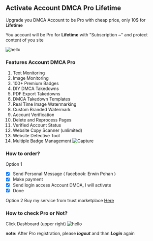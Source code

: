 ## Activate Account DMCA Pro Lifetime 

Upgrade you DMCA Account to be Pro with cheap price, only 10$ for __Lifetime__

You account will be Pro for __Lifetime__ with "Subscription ~" and protect content of you site

![hello](https://rawcdn.githack.com/TrashGirl/-giveaway-/907632c28b0214d4e4151a7f9db6c959a0f989fe/Capture2.JPG)


### Features Account DMCA Pro
1. Text Monitoring
2. Image Monitoring
3. 100+ Premium Badges
4. DIY DMCA Takedowns
5. PDF Export Takedowns
6. DMCA Takedown Templates
7. Real Time Image Watermarking
8. Custom Branded Watermark
9. Account Verification
10. Delete and Reprocess Pages
11. Verified Account Status
12. Website Copy Scanner (unlimited)
13. Website Detective Tool
14. Multiple Badge Management
![Capture](https://rawcdn.githack.com/TrashGirl/-giveaway-/907632c28b0214d4e4151a7f9db6c959a0f989fe/picture.png)


### How to order?
Option 1
- [x] Send Personal Message ( facebook: Erwin Pohan )
- [x] Make payment
- [x] Send login access Account DMCA, I will activate
- [x] Done

Option 2
Buy my service from trust marketplace [Here](https://p-store.net/akun/45124/jual-dan-aktivasi-akun-dmca-pro-lifetime)

### How to check Pro or Not?
Click Dashboard (upper right) ![hello](https://rawcdn.githack.com/TrashGirl/-giveaway-/8d20bf9a8fba27b4a2c97b379b2f30f54a415d1d/pro-dash.PNG)


__note:__ After Pro registration, please __*logout*__ and than __*Login*__ again
